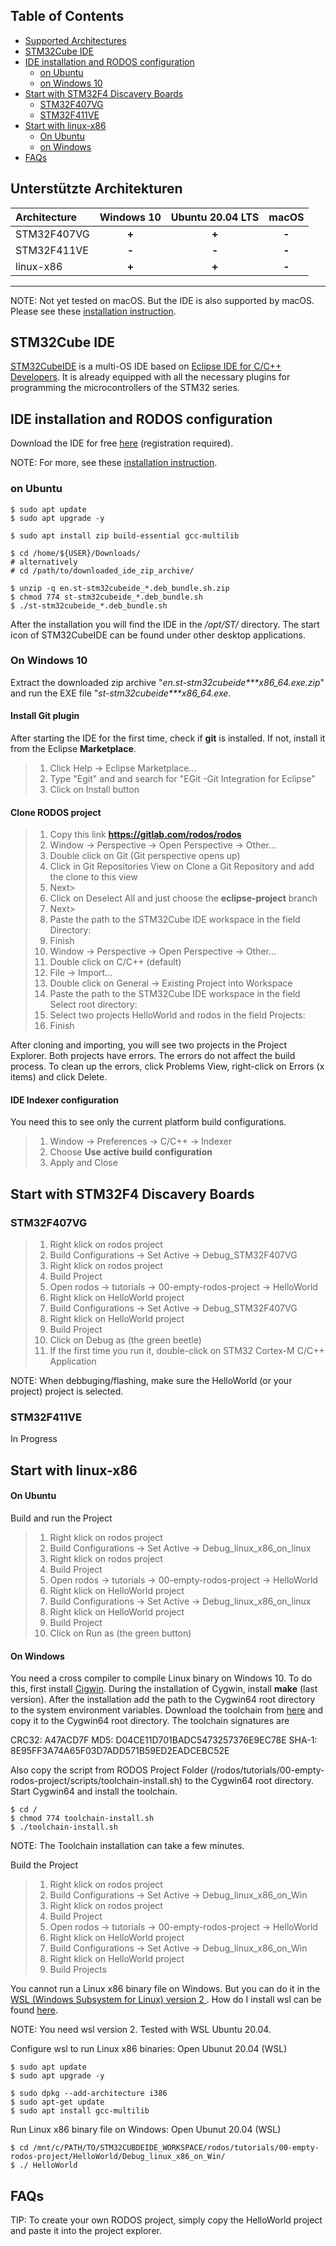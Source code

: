 ## Table of Contents
- [Supported Architectures](#supported-architectures)
- [STM32Cube IDE](#stm32cube-ide)
- [IDE installation and RODOS configuration](#ide-installation-and-rodos-configuration)
    - [on Ubuntu](#on-ubuntu)
    - [on Windows 10](#on-windows-10)
- [Start with STM32F4 Discavery Boards](#start-with-stm32f4-discavery-boards)
    - [STM32F407VG](#stm32f407vg)
    - [STM32F411VE](#stm32f411ve)
- [Start with linux-x86](#start-with-linux-x86)
    - [On Ubuntu](#on-ubuntu)
    - [on Windows](on-windows)
- [FAQs](#faqs)

## Unterstützte Architekturen
| Architecture | Windows 10 | Ubuntu 20.04 LTS | macOS |
|:--------------|:-------------:|:--------------:|:--------------:|
| STM32F407VG | **+** | **+** | **-** |
| STM32F411VE | **-** | **-** | **-** |
| linux-x86 | **+** | **+** | **-** |
***
NOTE: Not yet tested on macOS. But the IDE is also supported by macOS. Please see these [installation instruction](https://www.st.com/resource/en/user_manual/dm00603964-stm32cubeide-installation-guide-stmicroelectronics.pdf).

## STM32Cube IDE
[STM32CubeIDE](https://www.st.com/en/development-tools/stm32cubeide.html#overview) is a multi-OS IDE based on [Eclipse IDE for C/C++ Developers](https://www.eclipse.org/downloads/packages/release/2021-06/r/eclipse-ide-cc-developers). It is already equipped with all the necessary plugins for programming the microcontrollers of the STM32 series.

## IDE installation and RODOS configuration
Download the IDE for free  [here](https://www.st.com/en/development-tools/stm32cubeide.html#overview) (registration required).

NOTE: For more, see these [installation instruction](https://www.st.com/resource/en/user_manual/dm00603964-stm32cubeide-installation-guide-stmicroelectronics.pdf).

### on Ubuntu
```
$ sudo apt update
$ sudo apt upgrade -y

$ sudo apt install zip build-essential gcc-multilib

$ cd /home/${USER}/Downloads/
# alternatively
# cd /path/to/downloaded_ide_zip_archive/

$ unzip -q en.st-stm32cubeide_*.deb_bundle.sh.zip
$ chmod 774 st-stm32cubeide_*.deb_bundle.sh
$ ./st-stm32cubeide_*.deb_bundle.sh
```
After the installation you will find the IDE in the _/opt/ST/_ directory. The start icon of STM32CubeIDE can be found under other desktop applications.

### On Windows 10
Extract the downloaded zip archive "__en.st-stm32cubeide_***_x86_64.exe.zip__" and run the EXE file "__st-stm32cubeide_***_x86_64.exe__.

#### Install Git plugin
After starting the IDE for the first time, check if **git** is installed. If not, install it from the Eclipse **Marketplace**.
> 1.    Click Help -> Eclipse Marketplace...
> 2.    Type "Egit" and and search for "EGit -Git Integration for Eclipse"
> 3.    Click on Install button

#### Clone RODOS project
> 1.    Copy this link __https://gitlab.com/rodos/rodos__
> 2.    Window -> Perspective -> Open Perspective -> Other...
> 3.    Double click on Git (Git perspective opens up)
> 4.    Click in Git Repositories View on Clone a Git Repository and add the clone to this view
> 5.    Next>
> 6.    Click on Deselect All and just choose the **eclipse-project** branch
> 7.    Next>
> 8.    Paste the path to the STM32Cube IDE workspace in the field Directory:
> 9.    Finish
> 10.    Window -> Perspective -> Open Perspective -> Other...
> 11.    Double click on C/C++ (default)
> 12.    File -> Import...
> 13.    Double click on General -> Existing Project into Workspace
> 14.    Paste the path to the STM32Cube IDE workspace in the field Select root directory:
> 15.    Select two projects HelloWorld and rodos in the field Projects:
> 16.    Finish

After cloning and importing, you will see two projects in the Project Explorer. Both projects have errors. The errors do not affect the build process. To clean up the errors, click Problems View, right-click on Errors (x items) and click Delete.

#### IDE Indexer configuration
You need this to see only the current platform build configurations.
> 1.    Window -> Preferences -> C/C++ -> Indexer
> 2.    Choose **Use active build configuration**
> 3.    Apply and Close

## Start with STM32F4 Discavery Boards

### STM32F407VG
> 1.    Right klick on rodos project
> 2.    Build Configurations -> Set Active -> Debug_STM32F407VG
> 3.    Right klick on rodos project
> 4.    Build Project
> 5.    Open rodos -> tutorials -> 00-empty-rodos-project -> HelloWorld
> 6.    Right klick on HelloWorld project
> 7.    Build Configurations -> Set Active -> Debug_STM32F407VG
> 8.    Right klick on HelloWorld project
> 9.    Build Project
> 10.    Click on Debug as (the green beetle)
> 11.    If the first time you run it, double-click on STM32 Cortex-M C/C++ Application

NOTE: When debbuging/flashing, make sure the HelloWorld (or your project) project is selected.

### STM32F411VE
In Progress

## Start with linux-x86

#### On Ubuntu
Build and run the Project
> 1.    Right klick on rodos project
> 2.    Build Configurations -> Set Active -> Debug_linux_x86_on_linux
> 3.    Right klick on rodos project
> 4.    Build Project
> 5.    Open rodos -> tutorials -> 00-empty-rodos-project -> HelloWorld
> 6.    Right klick on HelloWorld project
> 7.    Build Configurations -> Set Active -> Debug_linux_x86_on_linux
> 8.    Right klick on HelloWorld project
> 9.    Build Project
> 10.    Click on Run as (the green button)

#### On Windows
You need a cross compiler to compile Linux binary on Windows 10. To do this, first install [Cigwin](https://www.cygwin.com/). During the installation of Cygwin, install **make** (last version). After the installation add the path to the Cygwin64 root directory to the system environment variables. Download the toolchain from [here](https://mega.nz/file/G1hkiIZQ#NKup6JNL5xlC-G2K4aNizzniBbr0ToXjLIp8biyg3H8) and copy it to the Cygwin64 root directory. The toolchain signatures are 

CRC32: A47ACD7F
MD5: D04CE11D701BADC5473257376E9EC78E
SHA-1: 8E95FF3A74A65F03D7ADD571B59ED2EADCEBC52E

Also copy the script from RODOS Project Folder (/rodos/tutorials/00-empty-rodos-project/scripts/toolchain-install.sh) to the Cygwin64 root directory. Start Cygwin64 and install the toolchain.
```
$ cd /
$ chmod 774 toolchain-install.sh
$ ./toolchain-install.sh
```
NOTE: The Toolchain installation can take a few minutes.

Build the Project
> 1.    Right klick on rodos project
> 2.    Build Configurations -> Set Active -> Debug_linux_x86_on_Win
> 3.    Right klick on rodos project
> 4.    Build Project
> 5.    Open rodos -> tutorials -> 00-empty-rodos-project -> HelloWorld
> 6.    Right klick on HelloWorld project
> 7.    Build Configurations -> Set Active -> Debug_linux_x86_on_Win
> 8.    Right klick on HelloWorld project
> 9.    Build Projects

You cannot run a Linux x86 binary file on Windows. But you can do it in the [WSL (Windows Subsystem for Linux) version 2 ](https://docs.microsoft.com/en-us/windows/wsl/about). How do I install wsl can be found [here](https://docs.microsoft.com/en-us/windows/wsl/install-win10).

NOTE: You need wsl version 2. Tested with WSL Ubuntu 20.04.

Configure wsl to run Linux x86 binaries:
Open Ubunut 20.04 (WSL)
```
$ sudo apt update
$ sudo apt upgrade -y

$ sudo dpkg --add-architecture i386
$ sudo apt-get update
$ sudo apt install gcc-multilib
```

Run Linux x86 binary file on Windows:
Open Ubunut 20.04 (WSL)
```
$ cd /mnt/c/PATH/TO/STM32CUBDEIDE_WORKSPACE/rodos/tutorials/00-empty-rodos-project/HelloWorld/Debug_linux_x86_on_Win/
$ ./ HelloWorld
```

## FAQs
TIP: To create your own RODOS project, simply copy the HelloWorld project and paste it into the project explorer.

